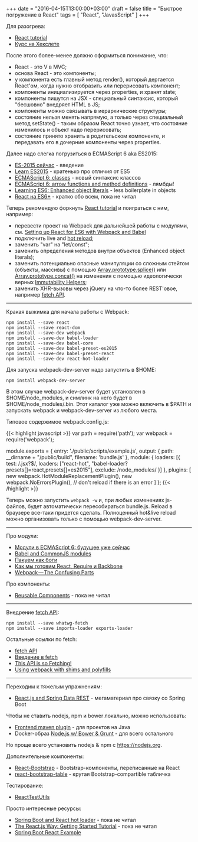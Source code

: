 +++
date = "2016-04-15T13:00:00+03:00"
draft = false
title = "Быстрое погружение в React"
tags = [ "React", "JavasScript" ]
+++

Для разогрева:

* [React tutorial](https://facebook.github.io/react/docs/tutorial.html)
* [Курс на Хекслете](https://ru.hexlet.io/courses/reactjs)

После этого более-менее должно оформиться понимание, что:

* React - это V в MVC;
* основа React - это компоненты;
* у компонента есть главный метод render(), который дергается React'ом, когда нужно отобразить или перерисовать компонент;
* компоненты инициализируется через properties, и хранят state;
* компоненты пишутся на JSX - специальный синтаксис, который "бесшовно" внедряет HTML в JS;
* компоненты можно связывать в иерархические структуры;
* состояние нельзя менять напрямую, а только через специальный метод setState() - таким образом React точно узнает, что состояние изменилось и объект надо перерисовать;
* состояние принято хранить в родительском компоненте, и передавать его в дочерние компоненты через properties.

Далее надо слегка погрузиться в ECMAScript 6 aka ES2015:

* [ES-2015 сейчас](https://learn.javascript.ru/es-modern-usage) - введение
* [Learn ES2015](https://babeljs.io/docs/learn-es2015/) - кратенько про отличия от ES5
* [ECMAScript 6: classes](http://www.2ality.com/2012/07/esnext-classes.html) - новый синтаксис классов
* [ECMAScript 6: arrow functions and method definitions](http://www.2ality.com/2012/04/arrow-functions.html) - лямбды!
* [Learning ES6: Enhanced object literals](http://www.benmvp.com/learning-es6-enhanced-object-literals/) - less boilerplate in objects
* [React на ES6+](https://habrahabr.ru/post/262183/) - кратко обо всем, пока не читал

Теперь рекомендую форкнуть [React tutorial](https://github.com/reactjs/react-tutorial) и поиграться с ним, например:

* перевести проект на Webpack для дальнейшей работы с модулями, см. [Setting up React for ES6 with Webpack and Babel](https://www.twilio.com/blog/2015/08/setting-up-react-for-es6-with-webpack-and-babel-2.html)
* подключить live and [hot reload](http://gaearon.github.io/react-hot-loader/getstarted/);
* заменить "var" на "let/const";
* заменить определения методов внутри объектов (Enhanced object literals);
* заменить потенциально опасные манипуляции со сложным стейтом (объекты, массивы) с помощью [Array.prototype.splice()](https://developer.mozilla.org/ru/docs/Web/JavaScript/Reference/Global_Objects/Array/splice) или [Array.prototype.concat()](https://developer.mozilla.org/ru/docs/Web/JavaScript/Reference/Global_Objects/Array/concat) на изменения с помощью идеологически верных [Immutability Helpers](https://facebook.github.io/react/docs/update.html);
* заменить XHR-вызовы через jQuery на что-то более REST'овое, например [fetch API](https://github.com/github/fetch).

---

Кракая выжимка для начала работы с Webpack:

```
npm install --save react
npm install --save react-dom
npm install --save-dev webpack
npm install --save-dev babel-loader
npm install --save-dev babel-core
npm install --save-dev babel-preset-es2015
npm install --save-dev babel-preset-react
npm install --save-dev react-hot-loader
```

Для запуска webpack-dev-server надо запустить в $HOME:

```
npm install webpack-dev-server
```

В этом случае webpack-dev-server будет установлен в $HOME/node_modules, и симлинк на него будет в $HOME/node_modules/.bin. Этот каталог уже можно включить в $PATH и запускать webpack и webpack-dev-server из любого места.

Типовое содержимое webpack.config.js:

{{< highlight javascript >}}
var path = require('path');
var webpack = require('webpack');

module.exports = {
  entry: './public/scripts/example.js',
  output: {
    path: __dirname + "/public/build",
    filename: 'bundle.js'
  },
  module: {
    loaders: [{
      test: /.jsx?$/,
      loaders: ["react-hot", "babel-loader?presets[]=react,presets[]=es2015"],
      exclude: /node_modules/
    }]
  },
  plugins: [
    new webpack.HotModuleReplacementPlugin(),
    new webpack.NoErrorsPlugin(), // don't reload if there is an error
  ]
};
{{< /highlight >}}

Теперь можно запустить `webpack -w` и, при любых изменениях js-файлов, будет автоматически пересобираться bundle.js. Reload в браузере все-таки придется сделать. Полноценный hot&live reload можно организовать только с помощью webpack-dev-server.
 
---

Про модули:

* [Модули в ECMAScript 6: будущее уже сейчас](http://frontender.info/es6-modules/)
* [Babel and CommonJS modules](http://www.2ality.com/2015/12/babel-commonjs.html)
* [Пакуем как боги](http://frontender.info/packing-the-web-like-a-boss/)
* [Как мы готовим React, Require и Backbone](https://habrahabr.ru/post/250103/)
* [Webpack — The Confusing Parts](https://medium.com/@rajaraodv/webpack-the-confusing-parts-58712f8fcad9#.7ffl30blv)

Про компоненты:

* [Reusable Components](https://facebook.github.io/react/docs/reusable-components.html) - пока не читал

---

Внедрение [fetch API](https://github.com/github/fetch):

```
npm install --save whatwg-fetch
npm install --save imports-loader exports-loader
```

Остальные ссылки по fetch:

* [fetch API](https://davidwalsh.name/fetch)
* [Введение в fetch](https://habrahabr.ru/post/252941/)
* [This API is so Fetching!](https://hacks.mozilla.org/2015/03/this-api-is-so-fetching/)
* [Using webpack with shims and polyfills](http://mts.io/2015/04/08/webpack-shims-polyfills/)

---

Переходим к тяжелым упражнениям:

* [React.js and Spring Data REST](https://spring.io/guides/tutorials/react-and-spring-data-rest/) - мегаматериал про связку со Spring Boot

Чтобы не ставить nodejs, npm и bower локально, можно использовать:

* [Frontend maven plugin](https://github.com/eirslett/frontend-maven-plugin) - для проектов на Java
* Docker-образ [Node.js w/ Bower & Grunt](https://github.com/DigitallySeamless/docker-nodejs-bower-grunt) - для всего остального

Но проще всего установить nodejs & npm с https://nodejs.org.

Дополнительные компоненты:

* [React-Bootstrap](https://react-bootstrap.github.io/) - Bootstrap-компоненты, переписанные на React
* [react-bootstrap-table](https://github.com/AllenFang/react-bootstrap-table) - крутая Bootstrap-compartible табличка

Тестирование:

* [ReactTestUtils](http://facebook.github.io/react/docs/test-utils.html)

Просто интересные ресурсы:

* [Spring Boot and React hot loader](http://geowarin.github.io/spring-boot-and-react-hot.html) - пока не читал
* [The React.js Way: Getting Started Tutorial](https://blog.risingstack.com/the-react-way-getting-started-tutorial/) - пока не читал
* [Spring Boot React Example](https://github.com/winterbe/spring-react-example)
